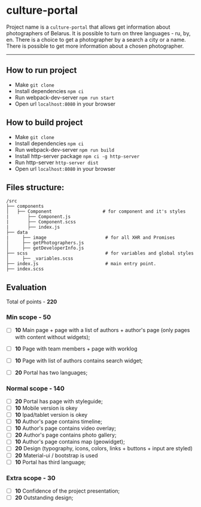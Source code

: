 # culture-portal
Project name is a `culture-portal` that allows get information about photographers of Belarus.
It is possible to turn on three languages - ru, by, en.
There is a choice to get a photographer by a search a city or a name.
There is possible to get more information about a chosen photographer.

****
## How to run project
* Make `git clone`
* Install dependencies `npm ci`
* Run webpack-dev-server `npm run start`
* Open url `localhost:8080` in your browser

## How to build project
* Make `git clone`
* Install dependencies `npm ci`
* Run webpack-dev-server `npm run build`
* Install http-server package `npm ci -g http-server`
* Run http-server `http-server dist`
* Open url `localhost:8080` in your browser


## Files structure:
```
/src
├── components
│   ├── Component                   # for component and it's styles
|       ├── Component.js
|       ├── Component.scss
|       ├── index.js
├── data
|     ├── image                      # for all XHR and Promises
│     ├── getPhotographers.js
│     ├── getDeveloperInfo.js
├── scss                             # for variables and global styles
│     ├── _variables.scss
├── index.js                         # main entry point.
├── index.scss
```

## Evaluation

Total of points - **220**

### Min scope - **50**
- [ ] **10** Main page + page with a list of authors + author's page (only pages with content without widgets);
- [ ] **10** Page with team members + page with worklog
- [ ] **10** Page with list of authors contains search widget;
- [ ] **20** Portal has two languages;


### Normal scope - **140**
- [ ] **20** Portal has page with styleguide;
- [ ] **10** Mobile version is okey
- [ ] **10** Ipad/tablet version is okey
- [ ] **10** Author's page contains timeline;
- [ ] **10** Author's page contains video overlay;
- [ ] **20** Author's page contains photo gallery;
- [ ] **10** Author's page contains map (geowidget);
- [ ] **20** Design (typography, icons, colors, links + buttons + input are styled)
- [ ] **20** Material-ui / bootstrap is used
- [ ] **10** Portal has third language;

### Extra scope - **30**
- [ ] **10** Confidence of the project presentation;
- [ ] **20** Outstanding design;
